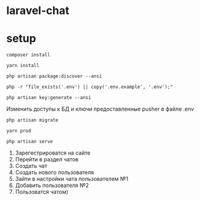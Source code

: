 # laravel-chat

# setup

```
composer install
```
```
yarn install
```
```
php artisan package:discover --ansi
```
```
php -r "file_exists('.env') || copy('.env.example', '.env');"
```
```
php artisan key:generate --ansi
```
Изменить доступы к БД и ключи предоставленные pusher в файле .env
```
php artisan migrate
```
```
yarn prod
```
```
php artisan serve
```

1. Зарегестрироватся на сайте
1. Перейти в раздел чатов
1. Создать чат
1. Создать нового пользователя
1. Зайти в настройки чата пользователем №1
1. Добавить пользователя №2
1. Пользоватся чатом)